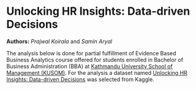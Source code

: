 # Unlocking HR Insights: Data-driven Decisions

**Authors:**
*Prajwal Koirala* and *Samin Aryal*


The analysis below is done for partial fulfillment of Evidence Based Business Analytics course offered for students enrolled in Bachelor of Business Administration (BBA) at [Kathmandu University School of Management (KUSOM)](https://som.ku.edu.np/). For the analysis a dataset named [Unlocking HR Insights: Data-driven Decisions](https://www.kaggle.com/datasets/saadharoon27/hr-analytics-dataset) was selected from Kaggle. 

